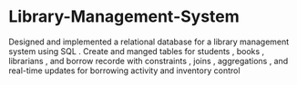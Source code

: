# Library-Management-System
Designed and implemented a relational database for a library management system using SQL . Create and manged tables for students , books , librarians , and borrow recorde with constraints , joins , aggregations , and real-time updates for borrowing activity and inventory control
